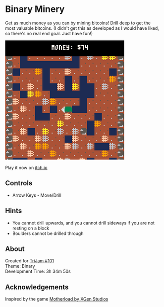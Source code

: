 # Binary Minery
Get as much money as you can by mining bitcoins! Drill deep to get the most valuable bitcoins. (I didn't get this as developed as I would have liked, so there's no real end goal. Just have fun!)

[![Mining machine drilling into ground filled with Bitcoin symbols](screenshots/cover.png)](https://caterpillargames.itch.io/binary-minery)

Play it now on [itch.io](https://caterpillargames.itch.io/binary-minery)

## Controls
* Arrow Keys - Move/Drill


## Hints
* You cannot drill upwards, and you cannot drill sideways if you are not resting on a block
* Boulders cannot be drilled through



## About
Created for [TriJam #101](https://itch.io/jam/trijam-101/entries)  
Theme: Binary  
Development Time: 3h 34m 50s

## Acknowledgements
Inspired by the game [Motherload by XGen Studios](http://www.xgenstudios.com/play/motherload)

